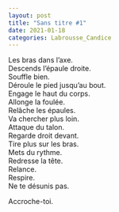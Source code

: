 ```yaml
---
layout: post
title: "Sans titre #1"
date: 2021-01-18
categories: Labrousse_Candice
---
```


Les bras dans l’axe.  
Descends l’épaule droite.  
Souffle bien.  
Déroule le pied jusqu’au bout.  
Engage le haut du corps.  
Allonge la foulée.  
Relâche les épaules.  
Va chercher plus loin.  
Attaque du talon.  
Regarde droit devant.  
Tire plus sur les bras.  
Mets du rythme.  
Redresse la tête.  
Relance.  
Respire.  
Ne te désunis pas.

Accroche-toi.

